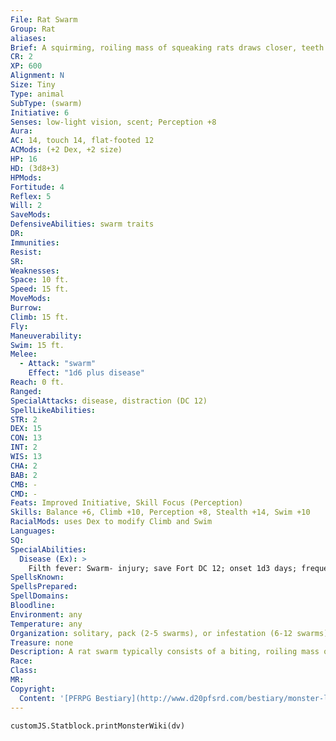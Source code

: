 ```yaml
---
File: Rat Swarm
Group: Rat
aliases: 
Brief: A squirming, roiling mass of squeaking rats draws closer, teeth flashing and claws scratching everything in its path.
CR: 2
XP: 600
Alignment: N
Size: Tiny
Type: animal
SubType: (swarm)
Initiative: 6
Senses: low-light vision, scent; Perception +8
Aura: 
AC: 14, touch 14, flat-footed 12
ACMods: (+2 Dex, +2 size)
HP: 16
HD: (3d8+3)
HPMods: 
Fortitude: 4
Reflex: 5
Will: 2
SaveMods: 
DefensiveAbilities: swarm traits
DR: 
Immunities: 
Resist: 
SR: 
Weaknesses: 
Space: 10 ft.
Speed: 15 ft.
MoveMods: 
Burrow: 
Climb: 15 ft.
Fly: 
Maneuverability: 
Swim: 15 ft.
Melee: 
  - Attack: "swarm"
    Effect: "1d6 plus disease"
Reach: 0 ft.
Ranged: 
SpecialAttacks: disease, distraction (DC 12)
SpellLikeAbilities: 
STR: 2
DEX: 15
CON: 13
INT: 2
WIS: 13
CHA: 2
BAB: 2
CMB: -
CMD: -
Feats: Improved Initiative, Skill Focus (Perception)
Skills: Balance +6, Climb +10, Perception +8, Stealth +14, Swim +10
RacialMods: uses Dex to modify Climb and Swim
Languages: 
SQ: 
SpecialAbilities:
  Disease (Ex): >
    Filth fever: Swarm- injury; save Fort DC 12; onset 1d3 days; frequency 1/day; effect 1d3 Dex damage and 1d3 Con damage; cure 2 consecutive saves. The save DC is Constitution-based.
SpellsKnown: 
SpellsPrepared: 
SpellDomains: 
Bloodline: 
Environment: any
Temperature: any
Organization: solitary, pack (2-5 swarms), or infestation (6-12 swarms)
Treasure: none
Description: A rat swarm typically consists of a biting, roiling mass of hundreds of disease-ridden rats driven to uncharacteristic heights of aggression by fantastic and overwhelming hunger. In such numbers, they become voracious hunters, capable of killing a full-grown human with hundreds of bites. Rat swarms are often found in the sewers of large human settlements.  Rat swarms surround and attack any warm-blooded prey in their path.
Race: 
Class: 
MR: 
Copyright:
  Content: '[PFRPG Bestiary](http://www.d20pfsrd.com/bestiary/monster-listings/animals/rodents/rat/rat-swarm)'
---
```

```dataviewjs
customJS.Statblock.printMonsterWiki(dv)
```
